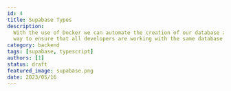 ```yaml
---
id: 4
title: Supabase Types
description:
  With the use of Docker we can automate the creation of our database and schema. This is a great
  way to ensure that all developers are working with the same database structure.
category: backend
tags: [supabase, typescript]
authors: [1]
status: draft
featured_image: supabase.png
date: 2023/05/16
---
```

